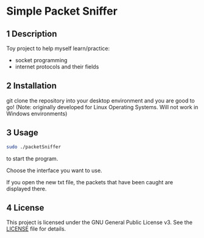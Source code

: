 # Simple Packet Sniffer
## 1 Description
Toy project to help myself learn/practice:
- socket programming
- internet protocols and their fields

## 2 Installation
git clone the repository into your desktop environment and you are good to go!
(Note: originally developed for Linux Operating Systems. Will not work in Windows environments)

## 3 Usage
```bash 
sudo ./packetSniffer
```
to start the program. 

Choose the interface you want to use.

If you open the new txt file, the packets that have been caught are displayed there.

## 4 License 
This project is licensed under the GNU General Public License v3. See the [LICENSE](LICENSE) file for details.
